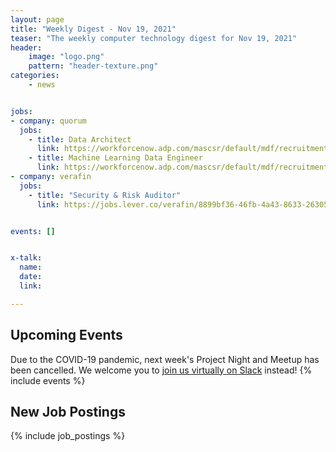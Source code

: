 ```yaml
---
layout: page
title: "Weekly Digest - Nov 19, 2021"
teaser: "The weekly computer technology digest for Nov 19, 2021"
header:
    image: "logo.png"
    pattern: "header-texture.png"
categories:
    - news


jobs:
- company: quorum
  jobs:
    - title: Data Architect
      link: https://workforcenow.adp.com/mascsr/default/mdf/recruitment/recruitment.html?cid=978f4299-eee2-4d9e-a9e2-51a1c0ba3aad&ccId=19000101_000001&jobId=399504
    - title: Machine Learning Data Engineer
      link: https://workforcenow.adp.com/mascsr/default/mdf/recruitment/recruitment.html?cid=978f4299-eee2-4d9e-a9e2-51a1c0ba3aad&ccId=19000101_000001&jobId=399505
- company: verafin
  jobs:
    - title: "Security & Risk Auditor"
      link: https://jobs.lever.co/verafin/8899bf36-46fb-4a43-8633-263050c539d6


events: []


x-talk:
  name:
  date:
  link:

---
```


## Upcoming Events
Due to the COVID-19 pandemic, next week's Project Night and Meetup has been cancelled. We welcome you to [join us virtually on Slack](https://join.slack.com/t/ctsnl/shared_invite/enQtNzE5Mzc1OTA3ODI2LTdhODg1ZTQ4YTMwNDRkYzI2OWZjOTZmYWZjNjA3N2QzMTRiZWEyNmI0MTRmYjNjMDFhZGUxNzlhY2I5YjEwMTk) instead!
{% include events %}

## New Job Postings
{% include job_postings %}
